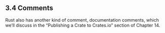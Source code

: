 ## 3.4 Comments



Rust also has another kind of comment, documentation comments, which we’ll discuss in the “Publishing a Crate to Crates.io” section of Chapter 14.